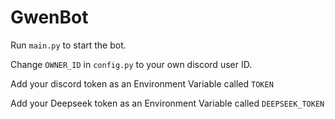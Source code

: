 # GwenBot

Run `main.py` to start the bot.


Change `OWNER_ID` in `config.py` to your own discord user ID.

Add your discord token as an Environment Variable called `TOKEN`

Add your Deepseek token as an Environment Variable called `DEEPSEEK_TOKEN`